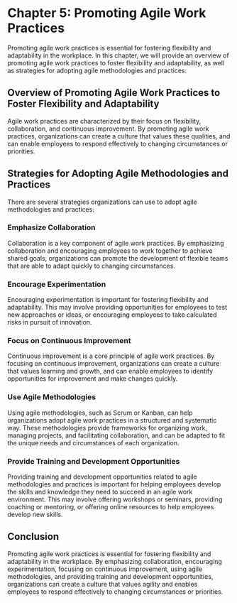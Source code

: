 Chapter 5: Promoting Agile Work Practices
=========================================

Promoting agile work practices is essential for fostering flexibility and adaptability in the workplace. In this chapter, we will provide an overview of promoting agile work practices to foster flexibility and adaptability, as well as strategies for adopting agile methodologies and practices.

Overview of Promoting Agile Work Practices to Foster Flexibility and Adaptability
---------------------------------------------------------------------------------

Agile work practices are characterized by their focus on flexibility, collaboration, and continuous improvement. By promoting agile work practices, organizations can create a culture that values these qualities, and can enable employees to respond effectively to changing circumstances or priorities.

Strategies for Adopting Agile Methodologies and Practices
---------------------------------------------------------

There are several strategies organizations can use to adopt agile methodologies and practices:

### Emphasize Collaboration

Collaboration is a key component of agile work practices. By emphasizing collaboration and encouraging employees to work together to achieve shared goals, organizations can promote the development of flexible teams that are able to adapt quickly to changing circumstances.

### Encourage Experimentation

Encouraging experimentation is important for fostering flexibility and adaptability. This may involve providing opportunities for employees to test new approaches or ideas, or encouraging employees to take calculated risks in pursuit of innovation.

### Focus on Continuous Improvement

Continuous improvement is a core principle of agile work practices. By focusing on continuous improvement, organizations can create a culture that values learning and growth, and can enable employees to identify opportunities for improvement and make changes quickly.

### Use Agile Methodologies

Using agile methodologies, such as Scrum or Kanban, can help organizations adopt agile work practices in a structured and systematic way. These methodologies provide frameworks for organizing work, managing projects, and facilitating collaboration, and can be adapted to fit the unique needs and circumstances of each organization.

### Provide Training and Development Opportunities

Providing training and development opportunities related to agile methodologies and practices is important for helping employees develop the skills and knowledge they need to succeed in an agile work environment. This may involve offering workshops or seminars, providing coaching or mentoring, or offering online resources to help employees develop new skills.

Conclusion
----------

Promoting agile work practices is essential for fostering flexibility and adaptability in the workplace. By emphasizing collaboration, encouraging experimentation, focusing on continuous improvement, using agile methodologies, and providing training and development opportunities, organizations can create a culture that values agility and enables employees to respond effectively to changing circumstances or priorities.
